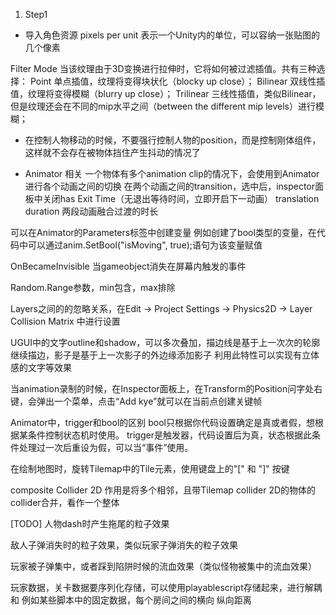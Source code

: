 ﻿1. Step1
- 导入角色资源
pixels per unit 表示一个Unity内的单位，可以容纳一张贴图的几个像素

Filter Mode 当该纹理由于3D变换进行拉伸时，它将如何被过滤插值。共有三种选择：
Point 单点插值，纹理将变得块状化（blocky up close）；
Bilinear 双线性插值，纹理将变得模糊（blurry up close）；
Trilinear 三线性插值，类似Bilinear，但是纹理还会在不同的mip水平之间（between the different mip levels）进行模糊；

- 在控制人物移动的时候，不要强行控制人物的position，而是控制刚体组件，这样就不会存在被物体挡住产生抖动的情况了

- Animator 相关
一个物体有多个animation clip的情况下，会使用到Animator进行各个动画之间的切换
在两个动画之间的transition，选中后，inspector面板中关闭has Exit Time（无退出等待时间，立即开启下一动画）
translation duration 两段动画融合过渡的时长

可以在Animator的Parameters标签中创建变量
例如创建了bool类型的变量，在代码中可以通过anim.SetBool("isMoving", true);语句为该变量赋值

OnBecameInvisible 当gameobject消失在屏幕内触发的事件

Random.Range参数，min包含，max排除

Layers之间的的忽略关系，在Edit -> Project Settings -> Physics2D -> Layer Collision Matrix 中进行设置

UGUI中的文字outline和shadow，可以多次叠加，描边线是基于上一次次的轮廓继续描边，影子是基于上一次影子的外边缘添加影子
利用此特性可以实现有立体感的文字等效果

当animation录制的时候，在Inspector面板上，在Transform的Position问字处右键，会弹出一个菜单，点击“Add kye”就可以在当前点创建关键帧

Animator中，trigger和bool的区别
bool只根据你代码设置确定是真或者假，想根据某条件控制状态机时使用。
trigger是触发器，代码设置后为真，状态根据此条件处理过一次后重设为假，可以当“事件”使用。

在绘制地图时，旋转Tilemap中的Tile元素，使用键盘上的"[" 和 "]" 按键

composite Collider 2D 作用是将多个相邻，且带Tilemap collider 2D的物体的 collider合并，看作一个整体

[TODO]
人物dash时产生拖尾的粒子效果

敌人子弹消失时的粒子效果，类似玩家子弹消失的粒子效果

玩家被子弹集中，或者踩到陷阱时候的流血效果（类似怪物被集中的流血效果）

玩家数据，关卡数据要序列化存储，可以使用playablescript存储起来，进行解耦和
   例如某些脚本中的固定数据，每个房间之间的横向 纵向距离